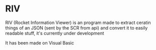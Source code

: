 # RIV

RIV (Rocket Information Viewer) is an program made to extract ceratin things of an JSON (sent by the SCR from api) and convert it to easily readable stuff, it's currently under development

It has been made on Visual Basic
